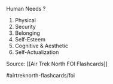 Human Needs
?
1. Physical
2. Security
3. Belonging
4. Self-Esteem
5. Cognitive & Aesthetic
6. Self-Actualization
<!--SR:!2022-09-30,1,210-->

Source: [[Air Trek North FOI Flashcards]]

#airtreknorth-flashcards/foi